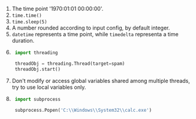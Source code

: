 1. The time point '1970:01:01 00:00:00'.
2. `time.time()`
3. `time.sleep(5)`
4. A number rounded according to input config, by default integer.
5. `datetime` represents a time point, while `timedelta` representa a time duration.
6. ```python
    import threading

    threadObj = threading.Thread(target=spam)
    threadObj.start()
    ```
7. Don't modify or access global variables shared among multiple threads, try to use local variables only.
8. ```python
    import subprocess

    subprocess.Popen('C:\\Windows\\System32\\calc.exe')
    ```
